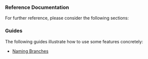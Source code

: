 ### Reference Documentation

For further reference, please consider the following sections:



### Guides

The following guides illustrate how to use some features concretely:

- [Naming Branches](https://stackoverflow.com/questions/273695/what-are-some-examples-of-commonly-used-practices-for-naming-git-branches/6065944#6065944)
